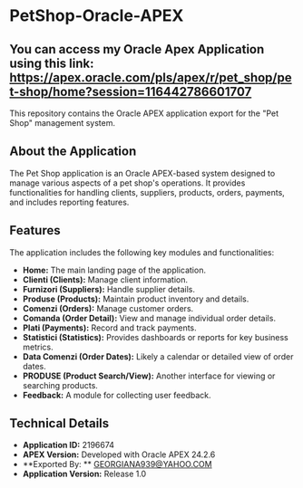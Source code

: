 # PetShop-Oracle-APEX
## You can access my Oracle Apex Application using this link: https://apex.oracle.com/pls/apex/r/pet_shop/pet-shop/home?session=116442786601707

This repository contains the Oracle APEX application export for the "Pet Shop" management system.

## About the Application

The Pet Shop application is an Oracle APEX-based system designed to manage various aspects of a pet shop's operations. It provides functionalities for handling clients, suppliers, products, orders, payments, and includes reporting features.

## Features

The application includes the following key modules and functionalities:

* **Home:** The main landing page of the application.
* **Clienti (Clients):** Manage client information.
* **Furnizori (Suppliers):** Handle supplier details.
* **Produse (Products):** Maintain product inventory and details.
* **Comenzi (Orders):** Manage customer orders.
* **Comanda (Order Detail):** View and manage individual order details.
* **Plati (Payments):** Record and track payments.
* **Statistici (Statistics):** Provides dashboards or reports for key business metrics.
* **Data Comenzi (Order Dates):** Likely a calendar or detailed view of order dates.
* **PRODUSE (Product Search/View):** Another interface for viewing or searching products.
* **Feedback:** A module for collecting user feedback.

## Technical Details

* **Application ID:** 2196674
* **APEX Version:** Developed with Oracle APEX 24.2.6
* **Exported By:  ** GEORGIANA939@YAHOO.COM
* **Application Version:** Release 1.0
 
